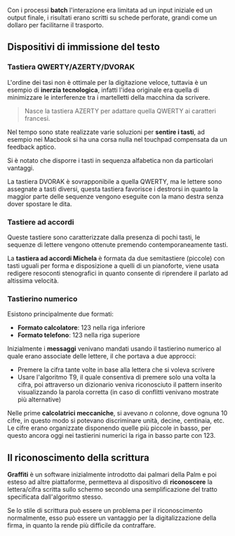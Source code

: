 Con i processi **batch** l'interazione era limitata ad un input iniziale ed un output finale, i risultati erano scritti su schede perforate, grandi come un dollaro per facilitarne il trasporto.

## Dispositivi di immissione del testo

### Tastiera QWERTY/AZERTY/DVORAK
L'ordine dei tasi non è ottimale per la digitazione veloce, tuttavia è un esempio di **inerzia tecnologica**, infatti l'idea originale era quella di minimizzare le interferenze tra i martelletti della macchina da scrivere.

>Nasce la tastiera AZERTY per adattare quella QWERTY ai caratteri francesi.

Nel tempo sono state realizzate varie soluzioni per **sentire i tasti**, ad esempio nei Macbook si ha una corsa nulla nel touchpad compensata da un feedback aptico.

Si è notato che disporre i tasti in sequenza alfabetica non da particolari vantaggi.

La tastiera DVORAK è sovrapponibile a quella QWERTY, ma le lettere sono assegnate a tasti diversi, questa tastiera favorisce i destrorsi in quanto la maggior parte delle sequenze vengono eseguite con la mano destra senza dover spostare le dita.

### Tastiere ad accordi
Queste tastiere sono caratterizzate dalla presenza di pochi tasti, le sequenze di lettere vengono ottenute premendo contemporaneamente tasti.

La **tastiera ad accordi Michela** è formata da due semitastiere (piccole) con tasti uguali per forma e disposizione a quelli di un pianoforte, viene usata redigere resoconti stenografici in quanto consente di riprendere il parlato ad altissima velocità.

### Tastierino numerico
Esistono principalmente due formati:
- **Formato calcolatore**: 123 nella riga inferiore
- **Formato telefono**: 123 nella riga superiore

Inizialmente i **messaggi** venivano mandati usando il tastierino numerico al quale erano associate delle lettere, il che portava a due approcci:
- Premere la cifra tante volte in base alla lettera che si voleva scrivere
- Usare l'algoritmo T9, il quale consentiva di premere solo una volta la cifra, poi attraverso un dizionario veniva riconosciuto il pattern inserito visualizzando la parola corretta (in caso di conflitti venivano mostrate più alternative)

Nelle prime **calcolatrici meccaniche**, si avevano $n$ colonne, dove ognuna 10 cifre, in questo modo si potevano discriminare unità, decine, centinaia, etc.
Le cifre erano organizzate disponendo quelle più piccole in basso, per questo ancora oggi nei tastierini numerici la riga in basso parte con 123.

## Il riconoscimento della scrittura
**Graffiti** è un software inizialmente introdotto dai palmari della Palm e poi esteso ad altre piattaforme, permetteva al dispositivo di **riconoscere** la lettera/cifra scritta sullo schermo secondo una semplificazione del tratto specificata dall'algoritmo stesso.

Se lo stile di scrittura può essere un problema per il riconoscimento normalmente, esso può essere un vantaggio per la digitalizzazione della firma, in quanto la rende più difficile da contraffare.

